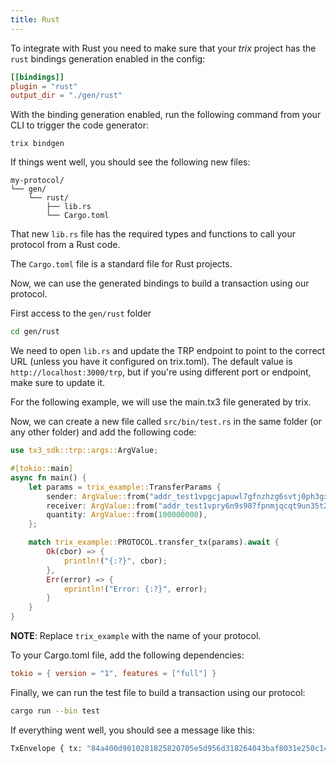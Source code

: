 ```yaml
---
title: Rust
---
```


To integrate with Rust you need to make sure that your _trix_ project has the `rust` bindings generation enabled in the config:

```toml
[[bindings]]
plugin = "rust"
output_dir = "./gen/rust"
```

With the binding generation enabled, run the following command from your CLI to trigger the code generator:

```
trix bindgen
```

If things went well, you should see the following new files:

```
my-protocol/
└── gen/
    └── rust/
        ├── lib.rs
        └── Cargo.toml
```

That new `lib.rs` file has the required types and functions to call your protocol from a Rust code.

The `Cargo.toml` file is a standard file for Rust projects.

Now, we can use the generated bindings to build a transaction using our protocol.

First access to the `gen/rust` folder
```bash
cd gen/rust
```

We need to open `lib.rs` and update the TRP endpoint to point to the correct URL (unless you have it configured on trix.toml). The default value is `http://localhost:3000/trp`, but if you're using different port or endpoint, make sure to update it.

For the following example, we will use the main.tx3 file generated by trix.

Now, we can create a new file called `src/bin/test.rs` in the same folder (or any other folder) and add the following code:

```rust
use tx3_sdk::trp::args::ArgValue;

#[tokio::main]
async fn main() {
    let params = trix_example::TransferParams {
        sender: ArgValue::from("addr_test1vpgcjapuwl7gfnzhzg6svtj0ph3gxu8kyuadudmf0kzsksqrfugfc"),
        receiver: ArgValue::from("addr_test1vpry6n9s987fpnmjqcqt9un35t2rx5t66v4x06k9awdm5hqpma4pp"),
        quantity: ArgValue::from(100000000),
    };

    match trix_example::PROTOCOL.transfer_tx(params).await {
        Ok(cbor) => {
            println!("{:?}", cbor);
        },
        Err(error) => {
            eprintln!("Error: {:?}", error);
        }
    }
}
```
**NOTE**: Replace `trix_example` with the name of your protocol.

To your Cargo.toml file, add the following dependencies:
```toml
tokio = { version = "1", features = ["full"] }
```

Finally, we can run the test file to build a transaction using our protocol:
```bash
cargo run --bin test
```
If everything went well, you should see a message like this:

```bash
TxEnvelope { tx: "84a400d9010281825820705e5d956d318264043baf8031e250c14b8703b69947ab2d3212d67210c4b240010182a200581d60464d4cb029fc90cf720600b2f271a2d433517ad32a67eac5eb9bba5c011a05f5e100a200581d605189743c77fc84cc571235062e4f0de28370f6273ade37697d850b40011b0000000248151ad6021a000583ed0f00a0f5f6" }
```
